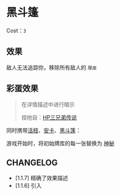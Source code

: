 # 黑斗篷

Cost：`3`

## 效果

敌人无法追踪你，移除所有敌人的 `厚皮`

## 彩蛋效果

> 在详情描述中进行暗示
>
> 捏他自：[HP三兄弟传说](https://harrypotter.fandom.com/zh/wiki/%E6%AD%BB%E7%A5%9E%E7%9A%84%E4%B8%BB%E4%BA%BA)

同时携带[活枝](活枝.md)、[安卡](安卡.md)、[黑斗篷](黑斗篷.md)：

游戏开始时，将初始牌库的每一张替换为 [神秘](../卡牌组/神秘.md)

## CHANGELOG

- [1.1.7] 精确了效果描述
- [1.1.6] 引入
